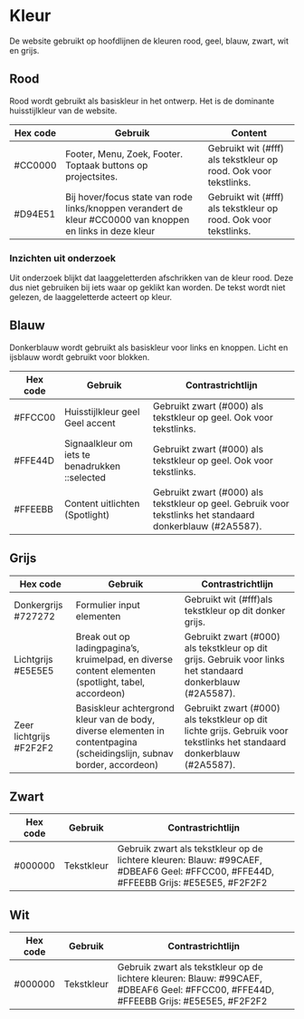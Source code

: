 # Kleur

De website gebruikt op hoofdlijnen de kleuren rood, geel, blauw, zwart, wit en grijs.

## Rood

Rood wordt gebruikt als basiskleur in het ontwerp. Het is de dominante huisstijlkleur van de website.

| Hex code | Gebruik                                                                                                    | Content                                                          |
|----------|------------------------------------------------------------------------------------------------------------|------------------------------------------------------------------|
| #CC0000  | Footer, Menu, Zoek,  Footer. Toptaak buttons op projectsites.                                              | Gebruikt wit (#fff) als tekstkleur op rood. Ook voor tekstlinks. |
| #D94E51  | Bij hover/focus state van rode links/knoppen verandert de kleur #CC0000 van knoppen en links in deze kleur | Gebruikt wit (#fff) als tekstkleur op rood. Ook voor tekstlinks. |

### Inzichten uit onderzoek

Uit onderzoek blijkt dat laaggeletterden afschrikken van de kleur rood. Deze dus niet gebruiken bij iets waar op geklikt kan worden. De tekst wordt niet gelezen, de laaggeletterde acteert op kleur.


## Blauw

Donkerblauw wordt gebruikt als basiskleur voor links en knoppen. Licht en ijsblauw wordt gebruikt voor blokken.

| Hex code | Gebruik |  Contrastrichtlijn |
|----------|----------------------------------------------------------|----------------------------------------------------------------------------------------------------------------------|
| #FFCC00  |  Huisstijlkleur geel  Geel accent | Gebruikt zwart (#000) als tekstkleur op geel. Ook voor tekstlinks. |
| #FFE44D  |  Signaalkleur om iets te benadrukken ::selected | Gebruikt zwart (#000) als tekstkleur op geel. Ook voor tekstlinks. |
| #FFEEBB  |  Content uitlichten (Spotlight) | Gebruikt zwart (#000) als tekstkleur op geel. Gebruik voor tekstlinks het standaard donkerblauw (#2A5587). |

## Grijs

| Hex code | Gebruik | Contrastrichtlijn |
|-------------------------|-------------------------------------------------------------------------------------------------------------------------|------------------------------------------------------------------------------------------------------------------------|
| Donkergrijs #727272    | Formulier input elementen                                                                                               | Gebruikt wit (#fff)als tekstkleur op dit donker grijs.                                                                 |
| Lichtgrijs #E5E5E5     | Break out op ladingpagina’s, kruimelpad, en diverse content elementen (spotlight, tabel, accordeon)                     | Gebruikt zwart (#000) als tekstkleur op dit grijs. Gebruik voor links het standaard donkerblauw (#2A5587).             |
| Zeer lichtgrijs #F2F2F2 | Basiskleur achtergrond kleur van de body, diverse elementen in contentpagina (scheidingslijn, subnav border, accordeon) | Gebruikt zwart (#000) als tekstkleur op dit lichte grijs. Gebruik voor tekstlinks het standaard donkerblauw (#2A5587). |

## Zwart

| Hex code | Gebruik    | Contrastrichtlijn                                                                                                                       |
|----------|------------|-----------------------------------------------------------------------------------------------------------------------------------------|
| #000000  | Tekstkleur | Gebruik zwart als tekstkleur op de lichtere kleuren:   Blauw: #99CAEF, #DBEAF6  Geel: #FFCC00, #FFE44D, #FFEEBB Grijs: #E5E5E5, #F2F2F2 |

## Wit

| Hex code | Gebruik    | Contrastrichtlijn                                                                                                                       |
|----------|------------|-----------------------------------------------------------------------------------------------------------------------------------------|
| #000000  | Tekstkleur | Gebruik zwart als tekstkleur op de lichtere kleuren:   Blauw: #99CAEF, #DBEAF6  Geel: #FFCC00, #FFE44D, #FFEEBB Grijs: #E5E5E5, #F2F2F2 |
